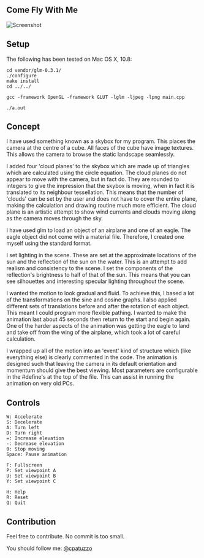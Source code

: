## Come Fly With Me

![Screenshot](https://github.com/cpatuzzo/come_fly_with_me/blob/master/screen.jpeg?raw=true)

## Setup

The following has been tested on Mac OS X, 10.8:

```
cd vendor/glm-0.3.1/
./configure
make install
cd ../../

gcc -framework OpenGL -framework GLUT -lglm -ljpeg -lpng main.cpp

./a.out
```

## Concept

I have used something known as a skybox for my program. This places the camera at the centre of a cube. All faces of the cube have image textures. This allows the camera to browse the static landscape seamlessly.

I added four 'cloud planes' to the skybox which are made up of triangles which are calculated using the circle equation. The cloud planes do not appear to move with the camera, but in fact do. They are rounded to integers to give the impression that the skybox is moving, when in fact it is translated to its neighbour tessellation. This means that the number of 'clouds' can be set by the user and does not have to cover the entire plane, making the calculation and drawing routine much more efficient. The cloud plane is an artistic attempt to show wind currents and clouds moving along as the camera moves through the sky.

I have used glm to load an object of an airplane and one of an eagle. The eagle object did not come with a material file. Therefore, I created one myself using the standard format.

I set lighting in the scene. These are set at the approximate locations of the sun and the reflection of the sun on the water. This is an attempt to add realism and consistency to the scene. I set the components of the reflection's brightness to half of that of the sun. This means that you can see silhouettes and interesting specular lighting throughout the scene.

I wanted the motion to look gradual and fluid. To achieve this, I based a lot of the transformations on the sine and cosine graphs. I also applied different sets of translations before and after the rotation of each object. This meant I could program more flexible pathing. I wanted to make the animation last about 45 seconds then return to the start and begin again. One of the harder aspects of the animation was getting the eagle to land and take off from the wing of the airplane, which took a lot of careful calculation.

I wrapped up all of the motion into an 'event' kind of structure which (like everything else) is clearly commented in the code. The animation is designed such that leaving the camera in its default orientation and momentum should give the best viewing. Most parameters are configurable in the #define's at the top of the file. This can assist in running the animation on very old PCs.

## Controls

```
W: Accelerate
S: Decelerate
A: Turn left
D: Turn right
=: Increase elevation
-: Decrease elevation
0: Stop moving
Space: Pause animation

F: Fullscreen
P: Set viewpoint A
U: Set viewpoint B
Y: Set viewpoint C

H: Help
R: Reset
Q: Quit
```

## Contribution

Feel free to contribute. No commit is too small.

You should follow me: [@cpatuzzo](https://twitter.com/cpatuzzo)
